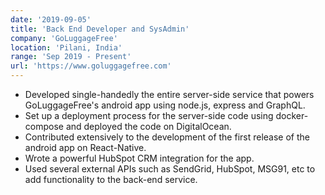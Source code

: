 ```yaml
---
date: '2019-09-05'
title: 'Back End Developer and SysAdmin'
company: 'GoLuggageFree'
location: 'Pilani, India'
range: 'Sep 2019 - Present'
url: 'https://www.goluggagefree.com'
---
```


- Developed single-handedly the entire server-side service that powers GoLuggageFree's android app using node.js, express and GraphQL.
- Set up a deployment process for the server-side code using docker-compose and deployed the code on DigitalOcean.
- Contributed extensively to the development of the first release of the android app on React-Native.
- Wrote a powerful HubSpot CRM integration for the app.
- Used several external APIs such as SendGrid, HubSpot, MSG91, etc to add functionality to the back-end service.
